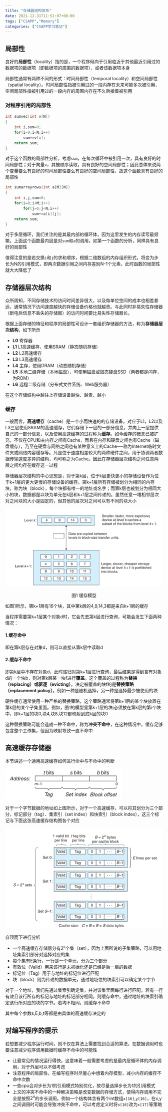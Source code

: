 ```yaml
---
title: "存储器结构体系"
date: 2021-12-31T11:52:07+08:00
tags: ["CSAPP","Memory"]
categories: ["CSAPP学习笔记"]
---
```


## 局部性

良好的**局部性**（locality）指的是，一个程序倾向于引用临近于其他最近引用过的数据项的数据项（即数据项的周围的数据项），或者该数据项本身

局部性通常有两种不同的形式：时间局部性（temporal locality）和空间局部性（spatial locality）。时间局部性指被引用过的一段内存在未来可能多次被引用，空间局部性指被引用过的一段内存的周围内存在不久后接着被引用

### 对程序引用的局部性

```c
int sumvec(int v[N])
{
    int i,sum=0;
    for(i=0;i<N;i++)
        sum+=v[i];
    return sum;
}
```

对于这个函数的局部性分析，考虑`sum`，在每次循环中被引用一次，具有良好的时间局部性；对于向量`v`，其被顺序读取，具有良好的空间局部性；因此总体来说两个变量要么有良好的时间局部性要么有良好的空间局部性，故这个函数具有良好的局部性

```c
int sumarrayrows(int a[M][N])
{
    int i,j,sum=0;
    for(i=0;i<M;i++)
        for(j=0;j<N;i++)
            sum+=a[i][j];
    return sum;
}
```

对于多层循环，我们关注的是其最内部的循环体，因为这里发生的内存读写最频繁。上面这个函数最内层是对`sum`和`a`的调用，如第一个函数的分析，同样具有良好的局部性

值得注意的是若交换`i`和`j`的求和顺序，根据二维数组的内存组织形式，将变为步长为N的引用模式，即两次数据引用之间内存差别N-1个元素，此时函数的局部性就大大降低了

## 存储器层次结构

众所周知，不同存储技术的访问时间差异很大，以及每单位空间的成本也相差甚远，通常情况下访问速度越快的存储设备价格也就越贵。与此同时非易失性存储器（断电后信息不丢失的存储器）的访问时间要比易失性存储器长。

根据上面存储的特征和程序的局部性可设计一套组织存储器的方法，称为**存储器层次结构**，如下所示

- **L0** 寄存器
- **L1** L1高速缓存，使用SRAM（静态随机存储）
- **L2** L2高速缓存
- **L3** L3高速缓存
- **L4** 主存，使用DRAM（动态随机存储）
- **L5** 本地二级存储（本地磁盘），可使用磁盘或固态硬盘SSD（两者都是闪存，为ROM）
- **L6** 远程二级存储（分布式文件系统、Web服务器）

在这个存储结构中越往上存储设备越快、越贵、越小

### 缓存

一般而言，**高速缓存**（cache）是一个小而快速的的存储设备，对应于L1，L2以及L3三层使用SRAM的高速缓存，它们存储下一层的一部分信息，并向上一层提供自己的一部分信息，以及使用高速缓存的过程称为**缓存**。如今缓存的概念已被扩充，不仅在CPU和主内存之间有Cache，而且在内存和硬盘之间也有Cache（磁盘缓存），乃至在硬盘与网络之间也有某种意义上的Cache──称为Internet临时文件夹或网络内容缓存等。凡是位于速度相差较大的两种硬件之间，用于协调两者数据传输速度差异的结构，均可称之为Cache。因此在存储器层次结构之间任意两层之间均存在缓存这一过程

存储器层次结构的中心思想是，对于第k层，位于k层更快更小的存储设备作为位于k+1层的更大更慢的存储设备的缓存。第k+1层所有存储被划分为相同的内存块，称为块（block），每个块都有唯一的地址或名字；而第k层也被划分为相同大小的块，数据都是以块为单元在k层和k+1层之间传递的。虽然任意一堆相邻层次对之间块的大小是固定的，但其他的层次对之间可以有不同的块大小

![memory1](img/memory1.png)
<center>
图1 缓存模型
</center>

如图1所示，第k+1层有16个块，其中第k层的4,9,14,3都是来自k+1层的缓存

当程序需要第k+1层某个对象d时，它会先去第k层进行查询，可能会发生下面两种情况：

#### 1.缓存命中

即在第k层存在对象d，则可以直接从第k层中读取d

#### 2.缓存不命中

即第k层中不存在对象d，此时递归对第k+1层进行查询，最后结果是得到含有对象d的一个块b，则对第k层某一块f进行**覆盖**。这个覆盖的过程称为**替换（replacing）**或**驱逐（evicting）**。决定被覆盖的块f的是**替换策略（replacement policy）**。例如一种是随机选择，另一种是选择最少被使用的块

硬件缓存通常使用一种严格的替换策略，这个策略通常将第k+1层的某个块放置在第k层的某个子集里面。例如，图1的模型里第k+1层的块i必须放在第k层的第$i%4$个块中，即k+1层的块0,块4,块8,块12都映射到底k层的块0

这种替换策略可能会造成一种不命中，称为**冲突不命中**，在这种情况中，缓存足够包含整个工作集，但因为映射导致一直不命中

## 高速缓存存储器

本节讲述一个通用高速缓存如何进行命中与不命中的判断

![memory1](img/memory2.png)

对于一个字节数据的地址如上图所示，对于一个高速缓存，可以将其划分为三个部分，标记部分（tag）、集索引（set index）和块索引（block index），这三个标记与下面这张高速缓存结构图各个对应

![memory1](img/memory3.png)

自顶而下进行分析
- 一个高速缓存存储器分有$2^s$个集（set），因为上面所说的子集策略，可以用地址集索引部分对选择对应的集
- 每个集有E条行，一行是一个单元，分为三个部分
- 有效位（Valid）用来该行是未初始化还是已经是后一层的数据
- 标记位（Tag）用于与地址的标记位进行匹配
- 块（block）则为传递的数据单元，通过地址位的块索引可以确定某个字节

对于一个地址，我们先通过集索引确定集，并对该集里面每行进行匹配。若有一行有效且该行所存的标记与地址的标记部分相同，则缓存命中，通过地址的块索引确定该行所对应的块的字节。若均不相同，则缓存不命中

其中每个参数s,E,b,t等都是由具体的高速缓存决定的

## 对编写程序的提示

若想要减少程序运行时间，则不仅在算法上需要找到合适的算法，在数据调用时也要注意减少程序调用数据时缓存不命中的可能性

- 让最常见的情况运行得快。这意味着一般需要考虑的是最内层循环体的内存调用，对于外层可以不做考虑
- 注意程序的局部性，在编写程序时尽量心中想着内存模型，减小内存的缓存不命中次数
- 一些cpu会对步长为1的引用模式特别优化，故尽量选择步长为1的引用模式
- 上文的冲突不命中的一种解决策略是改变数据的存储方式，使得内存调用不完全是按照$2^n$的步长调用。例如一个结构体含有两个int数组`x[16]`,`y[16]`，在x,y之间调用时可能会导致冲突不命中，可以考虑定义时将`x[16]`改为`x[17]`等策略